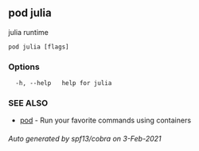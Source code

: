 ## pod julia

julia runtime

```
pod julia [flags]
```

### Options

```
  -h, --help   help for julia
```

### SEE ALSO

* [pod](pod.md)	 - Run your favorite commands using containers

###### Auto generated by spf13/cobra on 3-Feb-2021
